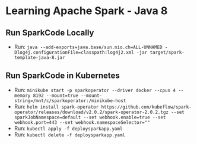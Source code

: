 # Learning Apache Spark - Java 8

## Run SparkCode Locally
* Run: `java --add-exports=java.base/sun.nio.ch=ALL-UNNAMED -Dlog4j.configurationFile=classpath:log4j2.xml -jar target/spark-template-java-8.jar`

## Run SparkCode in Kubernetes
* Run: `minikube start -p sparkoperator --driver docker --cpus 4 --memory 8192 --mount=true --mount-string=/mnt/c/sparkoperator:/minikube-host`
* Run: `helm install spark-operator https://github.com/kubeflow/spark-operator/releases/download/v2.0.2/spark-operator-2.0.2.tgz --set sparkJobNamespace=default --set webhook.enable=true --set webhook.port=443 --set webhook.namespaceSelector=""`
* Run: `kubectl apply -f deploysparkapp.yaml`
* Run: `kubectl delete -f deploysparkapp.yaml`
